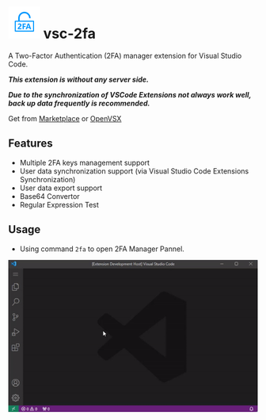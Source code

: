 # <img src="resources/logo.png" alt="logo" width="64"/> vsc-2fa

A Two-Factor Authentication (2FA) manager extension for Visual Studio Code.

***This extension is without any server side.***

***Due to the synchronization of VSCode Extensions not always work well, back up data frequently is recommended.***

Get from 
[Marketplace](https://marketplace.visualstudio.com/items?itemName=cai-qichang.vsc-2fa) 
or 
[OpenVSX](https://open-vsx.org/extension/cai-qichang/vsc-2fa)

## Features
- Multiple 2FA keys management support
- User data synchronization support (via Visual Studio Code Extensions Synchronization)
- User data export support
- Base64 Convertor
- Regular Expression Test

## Usage
- Using command `2fa` to open 2FA Manager Pannel.

![2fa_command-screenshot](resources/screenshot/2fa_command.gif)
